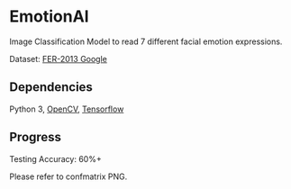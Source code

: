 # EmotionAI
Image Classification Model to read 7 different facial emotion expressions.

Dataset: [FER-2013 Google](https://www.kaggle.com/datasets/msambare/fer2013/data)

## Dependencies

Python 3, [OpenCV](https://opencv.org/), [Tensorflow](https://www.tensorflow.org/)

## Progress

Testing Accuracy: 60%+

Please refer to confmatrix PNG.
